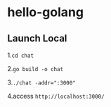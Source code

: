 # hello-golang

## Launch Local
1.```cd chat```

2.```go build -o chat```

3.```./chat -addr=":3000"```

4.access ``` http://localhost:3000/ ```
